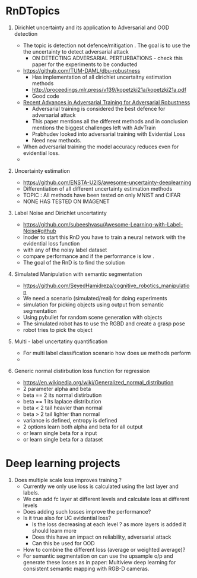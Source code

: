 # RnDTopics


1. Dirichlet uncertainty and its application to Adversarial and OOD detection 
    * The topic is detection not defence/mitigation . The goal is to use the the uncertainty to detect adversarial attack
        - ON DETECTING ADVERSARIAL PERTURBATIONS - check this paper for the experiments to be conducted 
    * https://github.com/TUM-DAML/dbu-robustness
        - Has implementation of all dirichlet uncertaitny estimation methods
        - http://proceedings.mlr.press/v139/kopetzki21a/kopetzki21a.pdf
        - Good code 
    * [Recent Advances in Adversarial Training for Adversarial Robustness ](https://arxiv.org/pdf/2102.01356.pdf)
        - Adversarial training is considered the best defence for adversarial attack
        - This paper mentions all the different methods and in conclusion mentions the biggest challenges left with AdvTrain
        - Prabhudev looked into adversarial training with Evidential Loss
        - Need new methods.
    * When adversarial training the model accuracy reduces even for evidential loss. 
    * 

2. Uncertainty estimation 
    * https://github.com/ENSTA-U2IS/awesome-uncertainty-deeplearning
    * Differentiation of all different uncertainty estimation methods
    * TOPIC : All methods have been tested on only MNIST and CIFAR
    * NONE HAS TESTED ON IMAGENET

3. Label Noise and Dirichlet uncertatinty
    * https://github.com/subeeshvasu/Awesome-Learning-with-Label-Noise#github
    * Inoder to start this RnD you have to train a neural network with the evidential loss function
    * with any of the noisy label dataset
    * compare performance and if the performance is low .
    * The goal of the RnD is to find the solution

4. Simulated Manipulation with semantic segmentation
    * https://github.com/SeyedHamidreza/cognitive_robotics_manipulation
    * We need a scenario (simulated/real) for doing experiments
    * simulation for picking objects using output from semantic segmentation
    * Using pybullet for random scene generation with objects
    * The simulated robot has to use the RGBD and create a grasp pose
    * robot tries to pick the object
    
5. Multi - label uncertatiny quantification
    * For multi label classification scenario how does ue methods perform
    * 

6. Generic normal distirbution loss function for regression
   * https://en.wikipedia.org/wiki/Generalized_normal_distribution
   * 2 parameter alpha and beta
   * beta == 2 its normal distirbution
   * beta == 1 its laplace distribution
   * beta < 2 tail heavier than normal
   * beta > 2 tail lighter than normal
   * variance is defined, entropy is defined 
   * 2 options learn both alpha and beta  for all output
   * or learn single beta for a input 
   * or learn single beta for a dataset 
   
# Deep learning projects

1. Does multiple scale loss improves training ?
   - Currently we only use loss is calculated using the last layer and labels.
   - We can add fc layer at different levels and calculate loss at different levels
   - Does adding such losses improve the performance?
   - Is it true also for UC evidential loss?
      - Is the loss decreasing at each level ? as more layers is added it should learn more
      - Does this have an impact on reliability, adversarial attack 
      - Can this be used for OOD
   - How to combine the different loss (average or weighted average)?
   - For semantic segmentation on can use the upsample o/p  and generate these losses as in paper: Multiview deep learning for consistent semantic mapping with RGB-D cameras.

